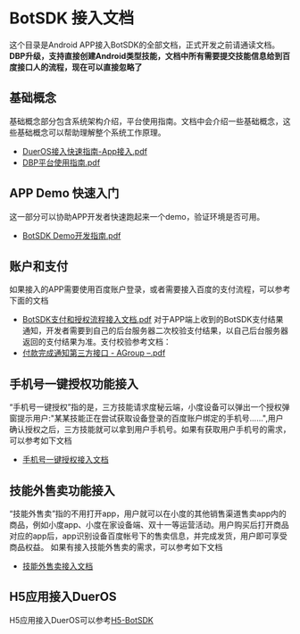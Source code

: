 # BotSDK 接入文档

这个目录是Android APP接入BotSDK的全部文档，正式开发之前请通读文档。
**DBP升级，支持直接创建Android类型技能，文档中所有需要提交技能信息给到百度接口人的流程，现在可以直接忽略了**

## 基础概念

基础概念部分包含系统架构介绍，平台使用指南。文档中会介绍一些基础概念，这些基础概念可以帮助理解整个系统工作原理。
 - [DuerOS接入快速指南-App接入.pdf](DuerOS%E6%8E%A5%E5%85%A5%E5%BF%AB%E9%80%9F%E6%8C%87%E5%8D%97-App%E6%8E%A5%E5%85%A5.pdf)
 - [DBP平台使用指南.pdf](DBP%E5%B9%B3%E5%8F%B0%E4%BD%BF%E7%94%A8%E6%8C%87%E5%8D%97.pdf)

## APP Demo 快速入门

这一部分可以协助APP开发者快速跑起来一个demo，验证环境是否可用。
 - [BotSDK Demo开发指南.pdf](BotSDK%20Demo%E5%BC%80%E5%8F%91%E6%8C%87%E5%8D%97.pdf)

## 账户和支付

如果接入的APP需要使用百度账户登录，或者需要接入百度的支付流程，可以参考下面的文档
 - [BotSDK支付和授权流程接入文档.pdf](BotSDK%E6%94%AF%E4%BB%98%E5%92%8C%E6%8E%88%E6%9D%83%E6%B5%81%E7%A8%8B%E6%8E%A5%E5%85%A5%E6%96%87%E6%A1%A3.pdf)
对于APP端上收到的BotSDK支付结果通知，开发者需要到自己的后台服务器二次校验支付结果，以自己后台服务器返回的支付结果为准。支付校验参考文档：
 - [付款完成通知第三方接口 - AGroup –.pdf](%E4%BB%98%E6%AC%BE%E5%AE%8C%E6%88%90%E9%80%9A%E7%9F%A5%E7%AC%AC%E4%B8%89%E6%96%B9%E6%8E%A5%E5%8F%A3%20-%20AGroup%20%E2%80%93.pdf)

## 手机号一键授权功能接入
“手机号一键授权”指的是，三方技能请求度秘云端，小度设备可以弹出一个授权弹窗提示用户:"某某技能正在尝试获取设备登录的百度账户绑定的手机号......",用户确认授权之后，三方技能就可以拿到用户手机号。如果有获取用户手机号的需求，可以参考如下文档
 - [手机号一键授权接入文档](https://demo.codimd.org/s/B1DnQ4RuH)

## 技能外售卖功能接入
“技能外售卖”指的不用打开app，用户就可以在小度的其他销售渠道售卖app内的商品，例如小度app、小度在家设备端、双十一等运营活动。用户购买后打开商品对应的app后，app识别设备百度帐号下的售卖信息，并完成发货，用户即可享受商品权益。
如果有接入技能外售卖的需求，可以参考如下文档
 - [技能外售卖接入文档](https://demo.codimd.org/s/rJChB3AOH)

## H5应用接入DuerOS
H5应用接入DuerOS可以参考[H5-BotSDK](https://github.com/dueros/h5-bot-sdk)
